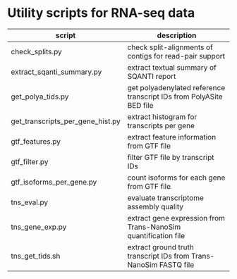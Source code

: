 # Utility scripts for RNA-seq data

| script                           | description |
| ---------------------------------|-------------|
| check_splits.py                  | check split-alignments of contigs for read-pair support |
| extract_sqanti_summary.py        | extract textual summary of SQANTI report |
| get_polya_tids.py                | get polyadenylated reference transcript IDs from PolyASite BED file |
| get_transcripts_per_gene_hist.py | extract histogram for transcripts per gene |
| gtf_features.py                  | extract feature information from GTF file |
| gtf_filter.py                    | filter GTF file by transcript IDs |
| gtf_isoforms_per_gene.py         | count isoforms for each gene from GTF file |
| tns_eval.py                      | evaluate transcriptome assembly quality |
| tns_gene_exp.py                  | extract gene expression from Trans-NanoSim quantification file |
| tns_get_tids.sh                  | extract ground truth transcript IDs from Trans-NanoSim FASTQ file |
